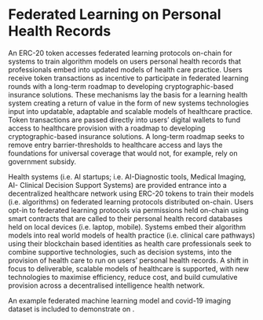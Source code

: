 # Federated Learning on Personal Health Records
An ERC-20 token accesses federated learning protocols on-chain for systems to train algorithm models on users personal health records that professionals embed into updated models of health care practice. Users receive token transactions as incentive to participate in federated learning rounds with a long-term roadmap to developing cryptographic-based insurance solutions. These mechanisms lay the basis for a learning health system creating a return of value in the form of new systems technologies input into updatable, adaptable and scalable models of healthcare practice. Token transactions are passed directly into users’ digital wallets to fund access to healthcare provision with a roadmap to developing cryptographic-based insurance solutions. A long-term roadmap seeks to remove entry barrier-thresholds to healthcare access and lays the foundations for universal coverage that would not, for example, rely on government subsidy.

Health systems (i.e. AI startups; i.e. AI-Diagnostic tools, Medical Imaging, AI- Clinical Decision Support Systems) are provided entrance into a decentralized healthcare network using ERC-20 tokens to train their models (i.e. algorithms) on federated learning protocols distributed on-chain. Users opt-in to federated learning protocols via permissions held on-chain using smart contracts that are called to their personal health record databases held on local devices (i.e. laptop, mobile). Systems embed their algorithm models into real world models of health practice (i.e. clinical care pathways) using their blockchain based identities as health care professionals seek to combine supportive technologies, such as decision systems, into the provision of health care to run on users’ personal health records. A shift in focus to deliverable, scalable models of healthcare is supported, with new technologies to maximise efficiency, reduce cost, and build cumulative provision across a decentralised intelligence health network.

An example federated machine learning model and covid-19 imaging dataset is included to demonstrate on .
